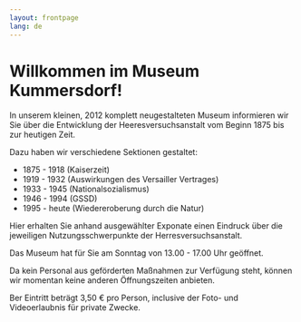 ```yaml
---
layout: frontpage
lang: de
---
```


# Willkommen im Museum Kummersdorf!

In unserem kleinen, 2012 komplett neugestalteten Museum informieren wir Sie über die Entwicklung der Heeresversuchsanstalt vom Beginn 1875 bis zur heutigen Zeit.

Dazu haben wir verschiedene Sektionen gestaltet:

* 1875 - 1918 (Kaiserzeit)
* 1919 - 1932 (Auswirkungen des Versailler Vertrages)
* 1933 - 1945 (Nationalsozialismus)
* 1946 - 1994 (GSSD)
* 1995 - heute (Wiedereroberung durch die Natur)

Hier erhalten Sie anhand ausgewählter Exponate einen Eindruck über die jeweiligen Nutzungsschwerpunkte der Herresversuchsanstalt.

Das Museum hat für Sie am Sonntag von 13.00 - 17.00 Uhr geöffnet.

Da kein Personal aus geförderten Maßnahmen zur Verfügung steht, können wir momentan keine anderen Öffnungszeiten anbieten.

Ber Eintritt beträgt 3,50 € pro Person, inclusive der Foto- und Videoerlaubnis für private Zwecke.

